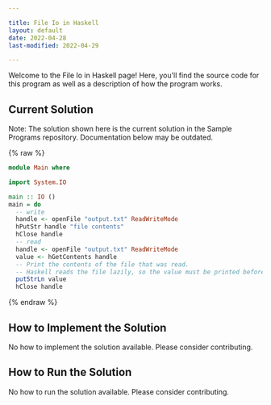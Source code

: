 ```yaml
---

title: File Io in Haskell
layout: default
date: 2022-04-28
last-modified: 2022-04-29

---
```


Welcome to the File Io in Haskell page! Here, you'll find the source code for this program as well as a description of how the program works.

## Current Solution

Note: The solution shown here is the current solution in the Sample Programs repository. Documentation below may be outdated.

{% raw %}

```Haskell
module Main where

import System.IO

main :: IO ()
main = do
  -- write
  handle <- openFile "output.txt" ReadWriteMode
  hPutStr handle "file contents"
  hClose handle
  -- read
  handle <- openFile "output.txt" ReadWriteMode
  value <- hGetContents handle
  -- Print the contents of the file that was read.
  -- Haskell reads the file lazily, so the value must be printed before the handle is closed
  putStrLn value
  hClose handle

```

{% endraw %}

## How to Implement the Solution

No how to implement the solution available. Please consider contributing.

## How to Run the Solution

No how to run the solution available. Please consider contributing.